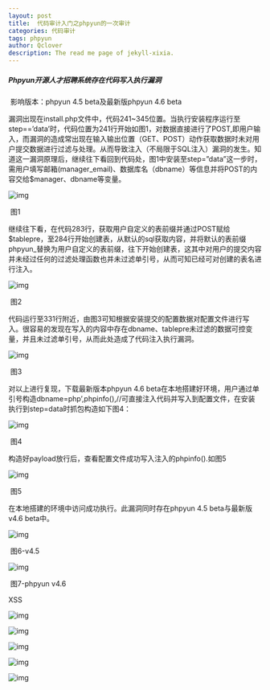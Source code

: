 ```yaml
---
layout: post
title:  代码审计入门之phpyun的一次审计
categories: 代码审计
tags: phpyun
author: Qclover
description: The read me page of jekyll-xixia.
---
```


#####     Phpyun开源人才招聘系统存在代码写入执行漏洞

​                  影响版本：phpyun 4.5 beta及最新版phpyun 4.6 beta

​       漏洞出现在install.php文件中，代码241~345位置。当执行安装程序运行至step==’data’时，代码位置为241行开始如图1，对数据直接进行了POST,即用户输入，而漏洞的造成常出现在输入输出位置（GET、POST）动作获取数据时未对用户提交数据进行过滤与处理。从而导致注入（不局限于SQL注入）漏洞的发生。知道这一漏洞原理后，继续往下看回到代码处，图1中安装至step=”data”这一步时，需用户填写邮箱(manager_email)、数据库名（dbname）等信息并将POST的内容交给$manager、dbname等变量。

![img]({{site.baseurl}}/assets/images/pic1.jpg) 

​                            图1

继续往下看，在代码283行，获取用户自定义的表前缀并通过POST赋给$tablepre，至284行开始创建表，从默认的sql获取内容，并将默认的表前缀phpyun_替换为用户自定义的表前缀，往下开始创建表，这其中对用户的提交内容并未经过任何的过滤处理函数也并未过滤单引号，从而可知已经可对创建的表名进行注入。

![img]({{site.baseurl}}/assets/images/pic2.jpg) 

​                           图2

代码运行至331行附近，由图3可知根据安装提交的配置数据对配置文件进行写入。很容易的发现在写入的内容中存在dbname、tablepre未过滤的数据可控变量，并且未过滤单引号，从而此处造成了代码注入执行漏洞。

![img]({{site.baseurl}}/assets/images/wpsA8.tmp.jpg) 

​                            图3

对以上进行复现，下载最新版本phpyun 4.6 beta在本地搭建好环境，用户通过单引号构造dbname=php’,phpinfo(),//可直接注入代码并写入到配置文件，在安装执行到step=data时抓包构造如下图4：

![img]({{site.baseurl}}/assets/images/wpsA9.tmp.jpg) 

​                               图4

构造好payload放行后，查看配置文件成功写入注入的phpinfo().如图5

![img]({{site.baseurl}}/assets/images/wpsAA.tmp.jpg) 

​                            图5

在本地搭建的环境中访问成功执行。此漏洞同时存在phpyun 4.5 beta与最新版v4.6 beta中。

![img]({{site.baseurl}}/assets/images/wpsAB.tmp.jpg) 

​                                   图6-v4.5

![img]({{site.baseurl}}/assets/images/wpsAC.tmp.jpg) 

​                             图7-phpyun v4.6

 

 

XSS

![img]({{site.baseurl}}/assets/images/wpsAD.tmp.jpg) 

![img]({{site.baseurl}}/assets/images/wpsBD.tmp.jpg) 

![img]({{site.baseurl}}/assets/images/wpsBE.tmp.jpg) 

![img]({{site.baseurl}}/assets/images/wpsBF.tmp.jpg) 

![img]({{site.baseurl}}/assets/images/wpsC0.tmp.jpg) 
